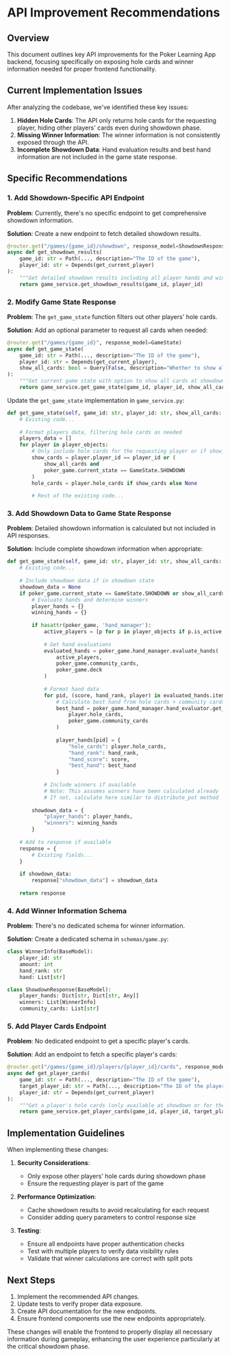 # API Improvement Recommendations

## Overview
This document outlines key API improvements for the Poker Learning App backend, focusing specifically on exposing hole cards and winner information needed for proper frontend functionality.

## Current Implementation Issues

After analyzing the codebase, we've identified these key issues:

1. **Hidden Hole Cards**: The API only returns hole cards for the requesting player, hiding other players' cards even during showdown phase.
2. **Missing Winner Information**: The winner information is not consistently exposed through the API.
3. **Incomplete Showdown Data**: Hand evaluation results and best hand information are not included in the game state response.

## Specific Recommendations

### 1. Add Showdown-Specific API Endpoint

**Problem**: Currently, there's no specific endpoint to get comprehensive showdown information.

**Solution**: Create a new endpoint to fetch detailed showdown results.

```python
@router.get("/games/{game_id}/showdown", response_model=ShowdownResponse)
async def get_showdown_results(
    game_id: str = Path(..., description="The ID of the game"),
    player_id: str = Depends(get_current_player)
):
    """Get detailed showdown results including all player hands and winner information"""
    return game_service.get_showdown_results(game_id, player_id)
```

### 2. Modify Game State Response

**Problem**: The `get_game_state` function filters out other players' hole cards.

**Solution**: Add an optional parameter to request all cards when needed:

```python
@router.get("/games/{game_id}", response_model=GameState)
async def get_game_state(
    game_id: str = Path(..., description="The ID of the game"),
    player_id: str = Depends(get_current_player),
    show_all_cards: bool = Query(False, description="Whether to show all players' cards (for showdown)")
):
    """Get current game state with option to show all cards at showdown"""
    return game_service.get_game_state(game_id, player_id, show_all_cards)
```

Update the `get_game_state` implementation in `game_service.py`:

```python
def get_game_state(self, game_id: str, player_id: str, show_all_cards: bool = False) -> Dict[str, Any]:
    # Existing code...
    
    # Format players data, filtering hole cards as needed
    players_data = []
    for player in player_objects:
        # Only include hole cards for the requesting player or if show_all_cards is True
        show_cards = player.player_id == player_id or (
            show_all_cards and 
            poker_game.current_state == GameState.SHOWDOWN
        )
        hole_cards = player.hole_cards if show_cards else None
        
        # Rest of the existing code...
```

### 3. Add Showdown Data to Game State Response

**Problem**: Detailed showdown information is calculated but not included in API responses.

**Solution**: Include complete showdown information when appropriate:

```python
def get_game_state(self, game_id: str, player_id: str, show_all_cards: bool = False) -> Dict[str, Any]:
    # Existing code...
    
    # Include showdown data if in showdown state
    showdown_data = None
    if poker_game.current_state == GameState.SHOWDOWN or show_all_cards:
        # Evaluate hands and determine winners
        player_hands = {}
        winning_hands = {}
        
        if hasattr(poker_game, 'hand_manager'):
            active_players = [p for p in player_objects if p.is_active or p.all_in]
            
            # Get hand evaluations
            evaluated_hands = poker_game.hand_manager.evaluate_hands(
                active_players, 
                poker_game.community_cards, 
                poker_game.deck
            )
            
            # Format hand data
            for pid, (score, hand_rank, player) in evaluated_hands.items():
                # Calculate best hand from hole cards + community cards
                best_hand = poker_game.hand_manager.hand_evaluator.get_best_hand(
                    player.hole_cards,
                    poker_game.community_cards
                )
                
                player_hands[pid] = {
                    "hole_cards": player.hole_cards,
                    "hand_rank": hand_rank,
                    "hand_score": score,
                    "best_hand": best_hand
                }
            
            # Include winners if available
            # Note: This assumes winners have been calculated already
            # If not, calculate here similar to distribute_pot method
        
        showdown_data = {
            "player_hands": player_hands,
            "winners": winning_hands
        }
    
    # Add to response if available
    response = {
        # Existing fields...
    }
    
    if showdown_data:
        response["showdown_data"] = showdown_data
        
    return response
```

### 4. Add Winner Information Schema

**Problem**: There's no dedicated schema for winner information.

**Solution**: Create a dedicated schema in `schemas/game.py`:

```python
class WinnerInfo(BaseModel):
    player_id: str
    amount: int
    hand_rank: str
    hand: List[str]

class ShowdownResponse(BaseModel):
    player_hands: Dict[str, Dict[str, Any]]
    winners: List[WinnerInfo]
    community_cards: List[str]
```

### 5. Add Player Cards Endpoint

**Problem**: No dedicated endpoint to get a specific player's cards.

**Solution**: Add an endpoint to fetch a specific player's cards:

```python
@router.get("/games/{game_id}/players/{player_id}/cards", response_model=PlayerCardsResponse)
async def get_player_cards(
    game_id: str = Path(..., description="The ID of the game"),
    target_player_id: str = Path(..., description="The ID of the player whose cards to fetch"),
    player_id: str = Depends(get_current_player)
):
    """Get a player's hole cards (only available at showdown or for the requesting player)"""
    return game_service.get_player_cards(game_id, player_id, target_player_id)
```

## Implementation Guidelines

When implementing these changes:

1. **Security Considerations**: 
   - Only expose other players' hole cards during showdown phase
   - Ensure the requesting player is part of the game

2. **Performance Optimization**:
   - Cache showdown results to avoid recalculating for each request
   - Consider adding query parameters to control response size

3. **Testing**:
   - Ensure all endpoints have proper authentication checks
   - Test with multiple players to verify data visibility rules
   - Validate that winner calculations are correct with split pots

## Next Steps

1. Implement the recommended API changes.
2. Update tests to verify proper data exposure.
3. Create API documentation for the new endpoints.
4. Ensure frontend components use the new endpoints appropriately.

These changes will enable the frontend to properly display all necessary information during gameplay, enhancing the user experience particularly at the critical showdown phase.